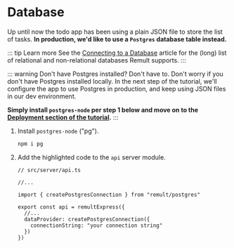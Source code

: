 # Database

Up until now the todo app has been using a plain JSON file to store the list of tasks. **In production, we'd like to use a `Postgres` database table instead.**

::: tip Learn more
See the [Connecting to a Database](../../docs/databases.md) article for the (long) list of relational and non-relational databases Remult supports.
:::

::: warning Don't have Postgres installed? Don't have to.
Don't worry if you don't have Postgres installed locally. In the next step of the tutorial, we'll configure the app to use Postgres in production, and keep using JSON files in our dev environment.

**Simply install `postgres-node` per step 1 below and move on to the [Deployment section of the tutorial](deployment.md).**
:::

1. Install `postgres-node` ("pg").

   ```sh
   npm i pg
   ```

2. Add the highlighted code to the `api` server module.

   ```ts{5,9-11}
   // src/server/api.ts

   //...

   import { createPostgresConnection } from "remult/postgres"

   export const api = remultExpress({
     //...
     dataProvider: createPostgresConnection({
       connectionString: "your connection string"
     })
   })
   ```

